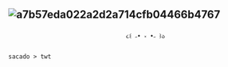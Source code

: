 ## ![a7b57eda022a2d2a714cfb04466b4767](https://github.com/user-attachments/assets/ab99f6d5-cfb7-4290-b42a-ea79e65448f2)



                                     ૮꒰ ˶• ༝ •˶ ꒱ა
                                                                                                              sacado > twt
